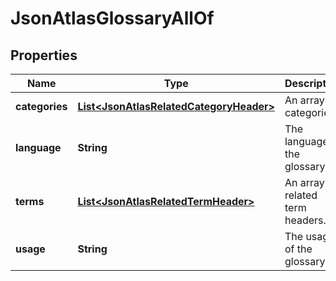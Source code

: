

# JsonAtlasGlossaryAllOf

## Properties

Name | Type | Description | Notes
------------ | ------------- | ------------- | -------------
**categories** | [**List&lt;JsonAtlasRelatedCategoryHeader&gt;**](JsonAtlasRelatedCategoryHeader.md) | An array of categories. |  [optional]
**language** | **String** | The language of the glossary. |  [optional]
**terms** | [**List&lt;JsonAtlasRelatedTermHeader&gt;**](JsonAtlasRelatedTermHeader.md) | An array of related term headers. |  [optional]
**usage** | **String** | The usage of the glossary. |  [optional]



